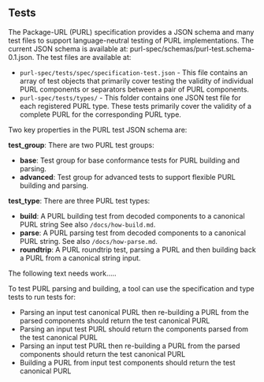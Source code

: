 ## Tests

The Package-URL (PURL) specification provides a JSON schema and many test 
files to support language-neutral testing of PURL implementations. The current
 JSON schema is available at: purl-spec/schemas/purl-test.schema-0.1.json. The
  test files are available at:

- `purl-spec/tests/spec/specification-test.json` - This file contains an array 
of test objects that primarily cover testing the validity of individual PURL 
components or separators between a pair of PURL components.
- `purl-spec/tests/types/` - This folder contains one JSON test file for each 
registered PURL type. These tests primarily cover the validity of a complete 
PURL for the corresponding PURL type. 

Two key properties in the PURL test JSON schema are:

**test_group**: There are two PURL test groups:
- **base**: Test group for base conformance tests for PURL building and 
parsing.
- **advanced**: Test group for advanced tests to support flexible PURL 
building and parsing.

**test_type**: There are three PURL test types:
- **build**: A PURL building test from decoded components to a canonical PURL 
string See also `/docs/how-build.md`.
- **parse**: A PURL parsing test from decoded components to a canonical PURL 
string. See also `/docs/how-parse.md`.
- **roundtrip**: A PURL roundtrip test, parsing a PURL and then building back 
a PURL from a canonical string input.

The following text needs work.....

To test PURL parsing and building, a tool can use the specification and type 
tests to run tests for:

- Parsing an input test canonical PURL then re-building a PURL from the
  parsed components should return the test canonical PURL
- Parsing an input test PURL should return the components parsed from the test
  canonical PURL
- Parsing an input test PURL then re-building a PURL from the parsed
  components should return the test canonical PURL
- Building a PURL from input test components should return the test canonical
  PURL

